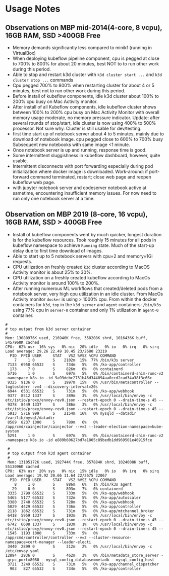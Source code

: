 # Usage Notes

## Observations on MBP mid-2014(4-core, 8 vcpu), 16GB RAM, SSD >400GB Free
* Memory demands significantly less compared to minikf (running in VirtualBox)
* When deploying kubeflow pipeline component, cpu is pegged at close to 700% to 800% for about 20 minutes, best NOT to to run other work during this period.
* Able to stop and restart k3d cluster with `k3d cluster start ...` and `k3d cluster stop ...` commands
* Cpu pegged 700% to 800% when restarting cluster for about 4 or 5 minutes, best not to run other work during this period.
* Before install of kubeflow components, idle k3d cluster about 100% to 200% cpu busy on Mac Activity monitor.
* After install of all Kubeflow components, idle kubeflow cluster shows between 100% to 200% cpu busy on Mac Activity Monitor with overall memory usage moderate, no memory pressure indicator.  Update: after several rounds of stop/start, idle cluster is now using 400% to 500% processor.  Not sure why.  Cluster is still usable for dev/testing.
* first time start up of notebook server about 4 to 5 minutes, mainly due to download of notebook image.  cpu pegged close to 600% to 700% busy  Subsequent new notebooks with same image <1 minute.
* Once notebook server is up and running, response time is good.
* Some intermittent sluggishness in kubeflow dashboard, however, quite usable.
* Intermittent disconnects with port forwarding especially during pod initialization where docker image is downloaded. Work-around: if port-forward command terminated, restart; close web page and reopen kubeflow web page.
* with jupyter notebook server and codeserver notebook active at sametime, encountering insufficient memory issues.  For now need to run only one notebook server at a time.

## Observation on MBP 2019 (8-core, 16 vcpu), 16GB RAM, SSD > 400GB Free
* Install of kubeflow components went by much quicker, longest duration is for the kubeflow resources.  Took roughly 15 minutes for all pods in kubeflow namespace to achieve `Running` state.  Much of the start-up delay due to first time download of images.
* Able to start up to 5 notebook servers with cpu=2 and memory=1Gi requests.
* CPU utilization on freshly created `k3d` cluster according to MacOS Activity monitor is about 25% to 30%.
* CPU utilization on a freshly created kubeflow according to MacOs Activity monitor is around 100% to 200%.
* After running numerous ML workflows that created/deleted pods from a notebook server, very high cpu utilization in an idle cluster.  From MacOs Activity monitor `docker` is using > 1000% cpu.  From within the docker containers for `k3d`, `top` in the `k3d server` and `agent` containers:  `/bin/k3s` using 77% cpu in `server-0` container and only 1% utilization in `agent-0` container.
```
#
# top output from k3d server container
#
Mem: 13080976K used, 216940K free, 358208K shrd, 1016436K buff, 5457960K cached
CPU:  62% usr  16% sys   0% nic  20% idle   0% io   0% irq   0% sirq
Load average: 29.26 22.49 10.45 23/2680 23219
  PID  PPID USER     STAT   VSZ %VSZ %CPU COMMAND
    7     1 0        S    2102m  15%  77% /bin/k3s server
 7133  6950 65532    S     734m   5%   0% /ko-app/controller
  173     7 0        S     826m   6%   0% containerd
 5716     1 0        S     697m   5%   0% /bin/containerd-shim-runc-v2 -namespace k8s.io -id 9a93debc2731b46d344094aa0ccd2cad34a38f3c66c
 9325  9136 0        S    1997m  15%   0% /usr/bin/metacontroller --logtostderr -v=4 --discovery-interval=20s
 6944  6531 65532    S     731m   5%   0% /ko-app/webhook
 9377  8512 1337     S     389m   3%   0% /usr/local/bin/envoy -c etc/istio/proxy/envoy-rev0.json --restart-epoch 0 --drain-time-s 45 --
 9378  8449 1337     S     386m   3%   0% /usr/local/bin/envoy -c etc/istio/proxy/envoy-rev0.json --restart-epoch 0 --drain-time-s 45 --
 5913  5716 999      S    2154m  16%   0% mysqld --datadir /var/lib/mysql/datadir
 8589  8237 1000     S     789m   6%   0% /app/cmd/cainjector/cainjector --v=2 --leader-election-namespace=kube-system
 5291     1 0        S     697m   5%   0% /bin/containerd-shim-runc-v2 -namespace k8s.io -id e889b60627bd7a1805c89bedb1dd969501e46915fce

 #
 # top output from k3d agent container
 #
 Mem: 13105172K used, 192744K free, 357884K shrd, 1024008K buff, 5513096K cached
CPU:  63% usr  20% sys   0% nic  15% idle   0% io   0% irq   0% sirq
Load average: 19.92 20.66 11.64 22/2675 22067
  PID  PPID USER     STAT   VSZ %VSZ %CPU COMMAND
    8     1 0        S     886m   6%   1% /bin/k3s agent
   29     8 0        S     893m   7%   0% containerd
 3335  2799 65532    S     733m   5%   0% /ko-app/webhook
 5465  5177 65532    S     732m   5%   0% /ko-app/autoscaler
 3380  2740 65532    S     728m   5%   0% /ko-app/webhook
 5029  4429 65532    S     736m   5%   0% /ko-app/controller
 2118  1862 65532    S     731m   5%   0% /ko-app/mtchannel_broker
 6418  5959 1337     S     193m   1%   0% /usr/local/bin/envoy -c etc/istio/proxy/envoy-rev0.json --restart-epoch 0 --drain-time-s 45 --
 6742  6608 1337     S     193m   1%   0% /usr/local/bin/envoy -c etc/istio/proxy/envoy-rev0.json --restart-epoch 0 --drain-time-s 45 --
 1545  1193 1000     S     733m   5%   0% /app/cmd/controller/controller --v=2 --cluster-resource-namespace=cert-manager --leader-electi
 3440  2899 0        S     312m   2%   0% /usr/local/bin/envoy -c /etc/envoy.yaml
12894  2936 0        S     462m   3%   0% /bin/metadata_store_server --grpc_port=8080 --mysql_config_database=metadb --mysql_config_host
 3721  3249 65532    S     731m   5%   0% /ko-app/channel_dispatcher
  903   827 65532    S     734m   5%   0% /ko-app/controller
```
